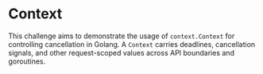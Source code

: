 # Context

This challenge aims to demonstrate the usage of `context.Context` for controlling cancellation in Golang. A `Context` carries deadlines, cancellation signals, and other request-scoped values across API boundaries and goroutines.
